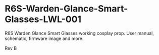 # R6S-Warden-Glance-Smart-Glasses-LWL-001
R6S Warden Glance Smart Glasses working cosplay prop. User manual, schematic, firmware image and more.

Rev B
